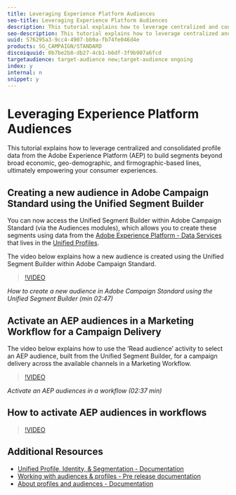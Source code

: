 ```yaml
---
title: Leveraging Experience Platform Audiences
seo-title: Leveraging Experience Platform Audiences
description: This tutorial explains how to leverage centralized and consolidated profile data from the Adobe Experience Platform (AEP) to build segments beyond broad economic, geo-demographic, and firmographic-based lines, ultimately empowering your consumer experiences.
seo-description: This tutorial explains how to leverage centralized and consolidated profile data from the Adobe Experience Platform (AEP) to build segments beyond broad economic, geo-demographic, and firmographic-based lines, ultimately empowering your consumer experiences.
uuid: 576295a3-9cc4-4907-bb9a-fb74fe046d4e
products: SG_CAMPAIGN/STANDARD
discoiquuid: 0b7be2b8-db27-4cb1-b6df-3f9b907a6fcd
targetaudience: target-audience new;target-audience ongoing
index: y
internal: n
snippet: y
---
```


# Leveraging Experience Platform Audiences

This tutorial explains how to leverage centralized and consolidated profile data from the Adobe Experience Platform (AEP) to build segments beyond broad economic, geo-demographic, and firmographic-based lines, ultimately empowering your consumer experiences.

## Creating a new audience in Adobe Campaign Standard using the Unified Segment Builder

You can now access the Unified Segment Builder within Adobe Campaign Standard (via the Audiences modules), which allows you to create these segments using data from the [Adobe Experience Platform - Data Services](https://www.adobe.io/apis/cloudplatform/dataservices.html) that lives in the [Unified Profiles](https://www.adobe.io/apis/experienceplatform/home/profile-identity-segmentation/profile-identity-segmentation-services.html#!api-specification/markdown/narrative/technical_overview/unified_profile_architectural_overview/unified_profile_architectural_overview.md#understanding-unified-profile).

The video below explains how a new audience is created using the Unified Segment Builder within Adobe Campaign Standard.

>[!VIDEO](https://video.tv.adobe.com/v/27638/?quality=12)

*How to create a new audience in Adobe Campaign Standard using the Unified Segment Builder (min 02:47)*

## Activate an AEP audiences in a Marketing Workflow for a Campaign Delivery

The video below explains how to use the ‘Read audience’ activity to select an AEP audience, built from the Unified Segment Builder, for a campaign delivery across the available channels in a Marketing Workflow.

>[!VIDEO](https://video.tv.adobe.com/v/27647?quality=12)

*Activate an AEP audiences in a workflow (02:37 min)*

## How to activate AEP audiences in workflows

>[!VIDEO](https://video.tv.adobe.com/v/16831/?quality=12)

## Additional Resources


* [Unified Profile, Identity, & Segmentation - Documentation](https://www.adobe.io/apis/experienceplatform/home/profile-identity-segmentation.html)
* [Working with audiences & profiles - Pre release documentation](https://docs.adobe.com/content/help/en/campaign/prerelease/audiences/intro.html)
* [About profiles and audiences - Documentation](https://helpx.adobe.com/campaign/standard/audiences/using/about-profiles-and-audiences.html)


